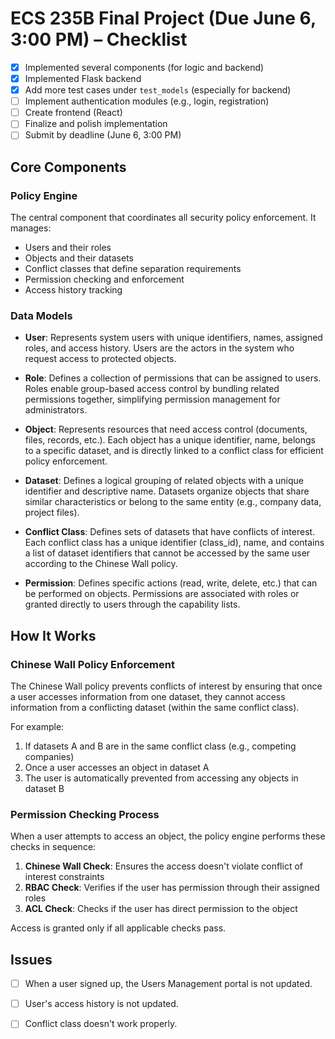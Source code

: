 # ECS 235B Final Project (Due June 6, 3:00 PM) – Checklist

- [x] Implemented several components (for logic and backend)
- [x] Implemented Flask backend
- [x] Add more test cases under `test_models` (especially for backend)
- [ ] Implement authentication modules (e.g., login, registration)
- [ ] Create frontend (React)
- [ ] Finalize and polish implementation  
- [ ] Submit by deadline (June 6, 3:00 PM)

## Core Components

### Policy Engine

The central component that coordinates all security policy enforcement. It manages:

- Users and their roles
- Objects and their datasets
- Conflict classes that define separation requirements
- Permission checking and enforcement
- Access history tracking

### Data Models

- **User**: Represents system users with unique identifiers, names, assigned roles, and access history. Users are the actors in the system who request access to protected objects.

- **Role**: Defines a collection of permissions that can be assigned to users. Roles enable group-based access control by bundling related permissions together, simplifying permission management for administrators.

- **Object**: Represents resources that need access control (documents, files, records, etc.). Each object has a unique identifier, name, belongs to a specific dataset, and is directly linked to a conflict class for efficient policy enforcement.

- **Dataset**: Defines a logical grouping of related objects with a unique identifier and descriptive name. Datasets organize objects that share similar characteristics or belong to the same entity (e.g., company data, project files).

- **Conflict Class**: Defines sets of datasets that have conflicts of interest. Each conflict class has a unique identifier (class_id), name, and contains a list of dataset identifiers that cannot be accessed by the same user according to the Chinese Wall policy.

- **Permission**: Defines specific actions (read, write, delete, etc.) that can be performed on objects. Permissions are associated with roles or granted directly to users through the capability lists.

## How It Works

### Chinese Wall Policy Enforcement

The Chinese Wall policy prevents conflicts of interest by ensuring that once a user accesses information from one dataset, they cannot access information from a conflicting dataset (within the same conflict class).

For example:
1. If datasets A and B are in the same conflict class (e.g., competing companies)
2. Once a user accesses an object in dataset A
3. The user is automatically prevented from accessing any objects in dataset B

### Permission Checking Process

When a user attempts to access an object, the policy engine performs these checks in sequence:

1. **Chinese Wall Check**: Ensures the access doesn't violate conflict of interest constraints
2. **RBAC Check**: Verifies if the user has permission through their assigned roles
3. **ACL Check**: Checks if the user has direct permission to the object

Access is granted only if all applicable checks pass.


## Issues
- [ ] When a user signed up, the Users Management portal is not updated.
- [ ] User's access history is not updated.
- [ ] Conflict class doesn't work properly.

